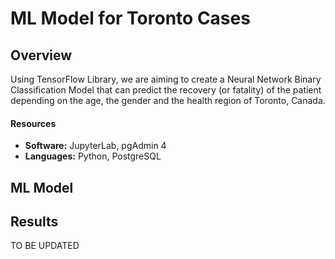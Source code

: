 # ML Model for Toronto Cases

## Overview
Using TensorFlow Library, we are aiming to create a Neural Network Binary Classification Model that can predict the recovery (or fatality) of the patient depending on the age, the gender and the health region of Toronto, Canada.

#### Resources
- **Software:** JupyterLab, pgAdmin 4
- **Languages:** Python, PostgreSQL

## ML Model

## Results
TO BE UPDATED